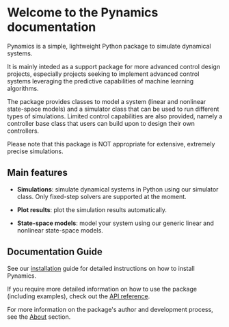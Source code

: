 # Welcome to the Pynamics documentation

Pynamics is a simple, lightweight Python package to simulate dynamical systems.

It is mainly inteded as a support package for more advanced control design projects, especially projects seeking to implement advanced control systems leveraging the predictive capabilities of machine learning algorithms.

The package provides classes to model a system (linear and nonlinear state-space models) and a simulator class that can be used to run different types of simulations. Limited control capabilities are also provided, namely a controller base class that users can build upon to design their own controllers.

Please note that this package is NOT appropriate for extensive, extremely precise simulations.

## Main features
- **Simulations**: simulate dynamical systems in Python using our simulator class. Only fixed-step solvers are supported at the moment.

- **Plot results**: plot the simulation results automatically.

- **State-space models**: model your system using our generic linear and nonlinear state-space models.

## Documentation Guide
See our [installation](installation.md) guide for detailed instructions on how to install Pynamics.

If you require more detailed information on how to use the package (including examples), check out the [API reference](API_ref/index.md).

For more information on the package's author and development process, see the [About](about.md) section.
